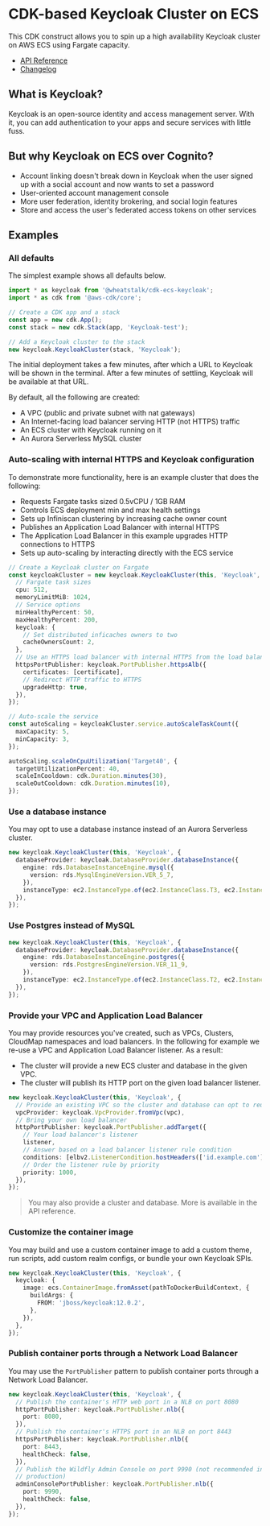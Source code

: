 # CDK-based Keycloak Cluster on ECS

This CDK construct allows you to spin up a high availability Keycloak cluster on AWS ECS using Fargate capacity.

* [API Reference](https://github.com/wheatstalk/cdk-ecs-keycloak/blob/master/API.md)
* [Changelog](https://github.com/wheatstalk/cdk-ecs-keycloak/blob/master/CHANGELOG.md)

## What is Keycloak?

Keycloak is an open-source identity and access management server. With it, you can add authentication to your apps and secure services with little fuss.

## But why Keycloak on ECS over Cognito?

- Account linking doesn't break down in Keycloak when the user signed up with a social account and now wants to set a password
- User-oriented account management console
- More user federation, identity brokering, and social login features
- Store and access the user's federated access tokens on other services

## Examples

### All defaults

The simplest example shows all defaults below.

```ts
import * as keycloak from '@wheatstalk/cdk-ecs-keycloak';
import * as cdk from '@aws-cdk/core';

// Create a CDK app and a stack
const app = new cdk.App();
const stack = new cdk.Stack(app, 'Keycloak-test');

// Add a Keycloak cluster to the stack
new keycloak.KeycloakCluster(stack, 'Keycloak');
```

The initial deployment takes a few minutes, after which a URL to Keycloak will be shown in the terminal. After a few minutes of settling, Keycloak will be available at that URL.

By default, all the following are created:

- A VPC (public and private subnet with nat gateways)
- An Internet-facing load balancer serving HTTP (not HTTPS) traffic
- An ECS cluster with Keycloak running on it
- An Aurora Serverless MySQL cluster

### Auto-scaling with internal HTTPS and Keycloak configuration

To demonstrate more functionality, here is an example cluster that does the following:

- Requests Fargate tasks sized 0.5vCPU / 1GB RAM
- Controls ECS deployment min and max health settings
- Sets up Infiniscan clustering by increasing cache owner count
- Publishes an Application Load Balancer with internal HTTPS
- The Application Load Balancer in this example upgrades HTTP connections to HTTPS
- Sets up auto-scaling by interacting directly with the ECS service

```ts
// Create a Keycloak cluster on Fargate
const keycloakCluster = new keycloak.KeycloakCluster(this, 'Keycloak', {
  // Fargate task sizes
  cpu: 512,
  memoryLimitMiB: 1024,
  // Service options
  minHealthyPercent: 50,
  maxHealthyPercent: 200,
  keycloak: {
    // Set distributed inficaches owners to two
    cacheOwnersCount: 2,
  },
  // Use an HTTPS load balancer with internal HTTPS from the load balancer to Keycloak.
  httpsPortPublisher: keycloak.PortPublisher.httpsAlb({
    certificates: [certificate],
    // Redirect HTTP traffic to HTTPS
    upgradeHttp: true,
  }),
});

// Auto-scale the service
const autoScaling = keycloakCluster.service.autoScaleTaskCount({
  maxCapacity: 5,
  minCapacity: 3,
});

autoScaling.scaleOnCpuUtilization('Target40', {
  targetUtilizationPercent: 40,
  scaleInCooldown: cdk.Duration.minutes(30),
  scaleOutCooldown: cdk.Duration.minutes(10),
});
```

### Use a database instance

You may opt to use a database instance instead of an Aurora Serverless cluster.

```ts
new keycloak.KeycloakCluster(this, 'Keycloak', {
  databaseProvider: keycloak.DatabaseProvider.databaseInstance({
    engine: rds.DatabaseInstanceEngine.mysql({
      version: rds.MysqlEngineVersion.VER_5_7,
    }),
    instanceType: ec2.InstanceType.of(ec2.InstanceClass.T3, ec2.InstanceSize.MICRO),
  }),
});
```

### Use Postgres instead of MySQL

```ts
new keycloak.KeycloakCluster(this, 'Keycloak', {
  databaseProvider: keycloak.DatabaseProvider.databaseInstance({
    engine: rds.DatabaseInstanceEngine.postgres({
      version: rds.PostgresEngineVersion.VER_11_9,
    }),
    instanceType: ec2.InstanceType.of(ec2.InstanceClass.T2, ec2.InstanceSize.MICRO),
  }),
});
```

### Provide your VPC and Application Load Balancer

You may provide resources you've created, such as VPCs, Clusters, CloudMap namespaces and load balancers. In the following
for example we re-use a VPC and Application Load Balancer listener. As a result:

- The cluster will provide a new ECS cluster and database in the given VPC.
- The cluster will publish its HTTP port on the given load balancer listener.

```ts
new keycloak.KeycloakCluster(this, 'Keycloak', {
  // Provide an existing VPC so the cluster and database can opt to reuse it
  vpcProvider: keycloak.VpcProvider.fromVpc(vpc),
  // Bring your own load balancer
  httpPortPublisher: keycloak.PortPublisher.addTarget({
    // Your load balancer's listener
    listener,
    // Answer based on a load balancer listener rule condition
    conditions: [elbv2.ListenerCondition.hostHeaders(['id.example.com'])],
    // Order the listener rule by priority
    priority: 1000,
  }),
});
```

> You may also provide a cluster and database. More is available in the API reference.

### Customize the container image

You may build and use a custom container image to add a custom theme, run scripts, add custom realm configs, or bundle your
own Keycloak SPIs.

```ts
new keycloak.KeycloakCluster(this, 'Keycloak', {
  keycloak: {
    image: ecs.ContainerImage.fromAsset(pathToDockerBuildContext, {
      buildArgs: {
        FROM: 'jboss/keycloak:12.0.2',
      },
    }),
  },
});
```

### Publish container ports through a Network Load Balancer

You may use the `PortPublisher` pattern to publish container ports through a Network Load Balancer.

```ts
new keycloak.KeycloakCluster(this, 'Keycloak', {
  // Publish the container's HTTP web port in a NLB on port 8080
  httpPortPublisher: keycloak.PortPublisher.nlb({
    port: 8080,
  }),
  // Publish the container's HTTPS port in an NLB on port 8443
  httpsPortPublisher: keycloak.PortPublisher.nlb({
    port: 8443,
    healthCheck: false,
  }),
  // Publish the Wildfly Admin Console on port 9990 (not recommended in
  // production)
  adminConsolePortPublisher: keycloak.PortPublisher.nlb({
    port: 9990,
    healthCheck: false,
  }),
});
```

